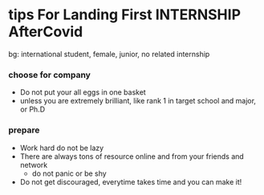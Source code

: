 # tips For Landing First INTERNSHIP AfterCovid

bg: international student, female, junior, no related internship

### choose for company
- Do not put your all eggs in one basket
- unless you are extremely brilliant, like rank 1 in target school and major, or Ph.D

### prepare  
- Work hard do not be lazy
- There are always tons of resource online and from your friends and network
  - do not panic or be shy
- Do not get discouraged, everytime takes time and you can make it!
